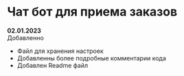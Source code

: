 <h1>Чат бот для приема заказов</h1>

<strong>02.01.2023</strong><br>
Добавленно
* Файл для хранения настроек <br>
* Добавленны более подробные комментарии кода <br>
* Добавлен Readme файл <br>
